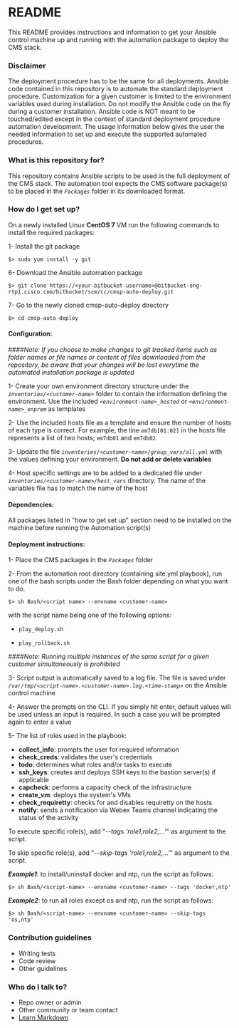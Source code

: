 # README #

This README provides instructions and information to get your Ansible control machine up and running with the automation package to deploy the CMS stack.

### Disclaimer ###

The deployment procedure has to be the same for all deployments. Ansible code contained in this repository is to automate the standard deployment procedure. Customization for a given customer is limited to the environment variables used during installation. Do not modify the Ansible code on the fly during a customer installation. Ansible code is NOT meant to be touched/edited except in the context of standard deployment procedure automation development. The usage information below gives the user the needed information to set up and execute the supported automated procedures.

### What is this repository for? ###

This repository contains Ansible scripts to be used in the full deployment of the CMS stack. The automation tool expects the CMS software package(s) to be placed in the _``Packages``_ folder in its downloaded format.

### How do I get set up? ###

On a newly installed Linux **CentOS 7** VM run the following commands to install the required packages:

1- Install the git package

    $> sudo yum install -y git

6- Download the Ansible automation package

    $> git clone https://<your-bitbucket-username>@bitbucket-eng-rtp1.cisco.com/bitbucket/scm/cc/cmsp-auto-deploy.git

7- Go to the newly cloned cmsp-auto-deploy directory

    $> cd cmsp-auto-deploy

#### Configuration:

####*Note: If you choose to make changes to git tracked items such as folder names or file names or content of files downloaded from the repository, be aware that your changes will be lost everytime the automated installation package is updated*

1- Create your own environment directory structure under the _``inventories/<customer-name>``_ folder to contain the information defining the environment. Use the included _``<environment-name>_hosted``_ or _``<environment-name>_onprem``_ as templates

2- Use the included hosts file as a template and ensure the number of hosts of each type is correct. For example, the line ``em7db[01:02]`` in the hosts file represents a list of two hosts; ``em7db01`` and ``em7db02``

3- Update the file _``inventories/<customer-name>/group_vars/all.yml``_ with the values defining your environment. **Do not add or delete variables**

4- Host specific settings are to be added to a dedicated file under _``inventories/<customer-name>/host_vars``_ directory. The name of the variables file has to match the name of the host

#### Dependencies:

All packages listed in "how to get set up" section need to be installed on the machine before running the Automation script(s)

#### Deployment instructions:

1- Place the CMS packages in the _``Packages``_ folder

2- From the automation root directory (containing site.yml playbook), run one of the bash scripts under the Bash folder depending on what you want to do. 

    $> sh Bash/<script name> --envname <customer-name>

with the script name being one of the following options:

- ``play_deploy.sh``

- ``play_rollback.sh``

####*Note: Running multiple instances of the same script for a given customer simultaneously is prohibited*

3- Script output is automatically saved to a log file. The file is saved under _``/var/tmp/<script-name>.<customer-name>.log.<time-stamp>``_ on the Ansible control machine

4- Answer the prompts on the CLI. If you simply hit enter, default values will be used unless an input is required. In such a case you will be prompted again to enter a value

5- The list of roles used in the playbook:

  - **collect_info**: prompts the user for required information
  - **check_creds**: validates the user's credentials
  - **todo**: determines what roles and/or tasks to execute
  - **ssh_keys**: creates and deploys SSH keys to the bastion server(s) if applicable
  - **capcheck**: performs a capacity check of the infrastructure
  - **create_vm**: deploys the system's VMs
  - **check_requiretty**: checks for and disables requiretty on the hosts
  - **notify**: sends a notification via Webex Teams channel indicating the status of the activity

To execute specific role(s), add "_--tags 'role1,role2,...'_" as argument to the script.

To skip specific role(s), add "_--skip-tags 'role1,role2,...'_" as argument to the script.

**_Example1_**: to install/uninstall docker and ntp, run the script as follows:

    $> sh Bash/<script-name> --envname <customer-name> --tags 'docker,ntp'

**_Example2_**: to run all roles except os and ntp, run the script as follows:

    $> sh Bash/<script-name> --envname <customer-name> --skip-tags 'os,ntp'


### Contribution guidelines ###

* Writing tests
* Code review
* Other guidelines

### Who do I talk to? ###

* Repo owner or admin
* Other community or team contact
* [Learn Markdown](https://bitbucket.org/tutorials/markdowndemo)
